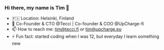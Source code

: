 ### Hi there, my name is Tim 👋

- 🇫🇮 Location: Helsinki, Finland
- 🔭 Co-Founder & CTO @Tecci | Co-founder & COO @UpCharge-fi
- 📫 How to reach me: tim@tecci.fi or tim@upcharge.eu
- ⚡ Fun fact: started coding when I was 12, but everyday I learn something new

<!--
**timborovkov/timborovkov** is a ✨ _special_ ✨ repository because its `README.md` (this file) appears on your GitHub profile.

Here are some ideas to get you started:

- 🔭 I’m currently working on ...
- 🌱 I’m currently learning ...
- 👯 I’m looking to collaborate on ...
- 🤔 I’m looking for help with ...
- 💬 Ask me about ...
- 📫 How to reach me: ...
- 😄 Pronouns: ...
- ⚡ Fun fact: ...
-->
